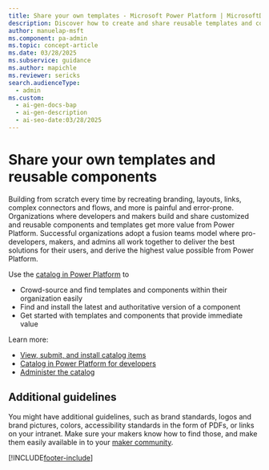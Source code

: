```yaml
---
title: Share your own templates - Microsoft Power Platform | MicrosoftDocs
description: Discover how to create and share reusable templates and components in Power Platform to streamline development and maximize organizational value.
author: manuelap-msft
ms.component: pa-admin
ms.topic: concept-article
ms.date: 03/28/2025
ms.subservice: guidance
ms.author: mapichle
ms.reviewer: sericks
search.audienceType:
  - admin
ms.custom:
  - ai-gen-docs-bap
  - ai-gen-description
  - ai-seo-date:03/28/2025
---
```


# Share your own templates and reusable components

Building from scratch every time by recreating branding, layouts, links, complex connectors and flows, and more is painful and error-prone. Organizations where developers and makers build and share customized and reusable components and templates get more value from Power Platform. Successful organizations adopt a fusion teams model where pro-developers, makers, and admins all work together to deliver the best solutions for their users, and derive the highest value possible from Power Platform.

Use the [catalog in Power Platform](/power-apps/maker/data-platform/catalog-overview) to

- Crowd-source and find templates and components within their organization easily
- Find and install the latest and authoritative version of a component
- Get started with templates and components that provide immediate value

Learn more:

- [View, submit, and install catalog items](/power-apps/maker/data-platform/submit-acquire-from-catalog)
- [Catalog in Power Platform for developers](/power-platform/developer/catalog/overview)
- [Administer the catalog](/power-platform/admin/administer-catalog#set-up-the-catalog)

## Additional guidelines

You might have additional guidelines, such as brand standards, logos and brand pictures, colors, accessibility standards in the form of PDFs, or links on your intranet. Make sure your makers know how to find those, and make them easily available in to your [maker community](wiki-community.md).

[!INCLUDE[footer-include](../../includes/footer-banner.md)]
